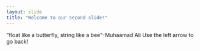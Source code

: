 ```yaml
---
layout: slide
title: "Welcome to our second slide!"
---
```

"float like a butterfly, string like a bee"-Muhaamad Ali
Use the left arrow to go back!
